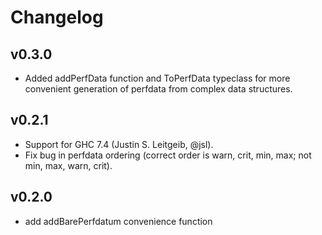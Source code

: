 # Changelog

## v0.3.0

 - Added addPerfData function and ToPerfData typeclass for more convenient
   generation of perfdata from complex data structures.

## v0.2.1

 - Support for GHC 7.4 (Justin S. Leitgeib, @jsl).
 - Fix bug in perfdata ordering (correct order is warn, crit, min, max;
   not min, max, warn, crit).

## v0.2.0

 - add addBarePerfdatum convenience function
